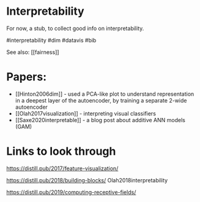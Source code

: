 # Interpretability

For now, a stub, to collect good info on interpretability.

#interpretability #dim #datavis #bib

See also: [[fairness]]

# Papers:

* [[Hinton2006dim]] - used a PCA-like plot to understand representation in a deepest layer of the autoencoder, by training a separate 2-wide autoencoder
* [[Olah2017visualization]] - interpreting visual classifiers
* [[Saxe2020interpretable]] - a blog post about additive ANN models (GAM)

# Links to look through

https://distill.pub/2017/feature-visualization/

https://distill.pub/2018/building-blocks/
Olah2018interpretability

https://distill.pub/2019/computing-receptive-fields/